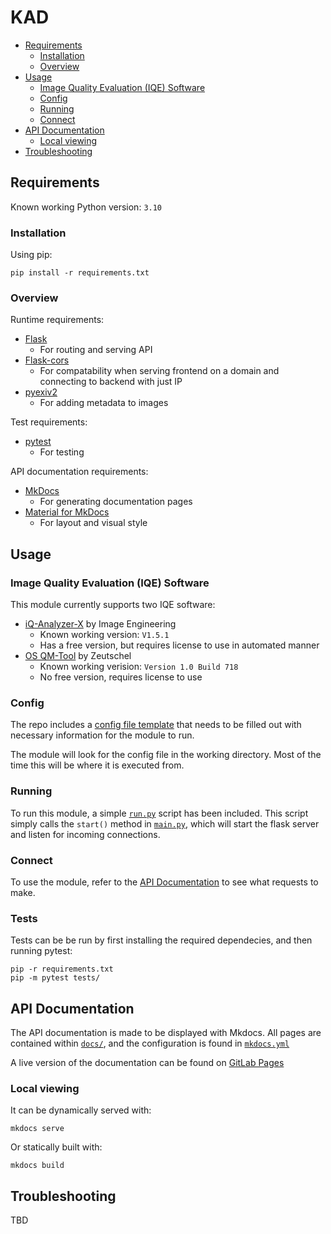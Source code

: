 # KAD

- [Requirements](#requirements)
    - [Installation](#installation)
    - [Overview](#overview)
- [Usage](#usage)
    - [Image Quality Evaluation (IQE) Software](#image-quality-evaluation-iqe-software)
    - [Config](#config)
    - [Running](#running)
    - [Connect](#connect)
- [API Documentation](#api-documentation)
    - [Local viewing](#local-viewing)
- [Troubleshooting](#troubleshooting)

## Requirements

Known working Python version: `3.10`

### Installation

Using pip:
```
pip install -r requirements.txt
```

### Overview

Runtime requirements:
- [Flask](https://github.com/pallets/flask/)
    - For routing and serving API
- [Flask-cors](https://github.com/corydolphin/flask-cors)
    - For compatability when serving frontend on a domain and connecting to backend with just IP
- [pyexiv2](https://github.com/LeoHsiao1/pyexiv2)
    - For adding metadata to images

Test requirements:
- [pytest](https://github.com/pytest-dev/pytest)
    - For testing

API documentation requirements:
- [MkDocs](https://github.com/mkdocs/mkdocs/)
    - For generating documentation pages
- [Material for MkDocs](https://github.com/squidfunk/mkdocs-material)
    - For layout and visual style

## Usage

### Image Quality Evaluation (IQE) Software

This module currently supports two IQE software:
- [iQ-Analyzer-X](https://image-engineering.de/products/software/iq-analyzer-x/) by Image Engineering
    - Known working version: `V1.5.1`
    - Has a free version, but requires license to use in automated manner   
- [OS QM-Tool](https://www.zeutschel.de/en/software/qm-os/) by Zeutschel
    - Known working verision: `Version 1.0 Build 718`
    - No free version, requires license to use

### Config

The repo includes a [config file template](config.ini.template) that needs to be filled out with necessary information for the module to run. 

The module will look for the config file in the working directory. Most of the time this will be where it is executed from. 

### Running

To run this module, a simple [`run.py`](run.py) script has been included. This script simply calls the `start()` method in [`main.py`](kad/main.py), which will start the flask server and listen for incoming connections.

### Connect

To use the module, refer to the [API Documentation](#api-documentation) to see what requests to make.

### Tests
Tests can be be run by first installing the required dependecies, and then running pytest:
```
pip -r requirements.txt
pip -m pytest tests/
```

## API Documentation

The API documentation is made to be displayed with Mkdocs. All pages are contained within [`docs/`](docs/), and the configuration is found in [`mkdocs.yml`](mkdocs.yml)

A live version of the documentation can be found on [GitLab Pages](https://bachelor_group9_2022.gitlab.io/kvalitetssikring-av-digitisering/docs/)

### Local viewing 

It can be dynamically served with:
```
mkdocs serve
```

Or statically built with:
```
mkdocs build
```

## Troubleshooting

TBD